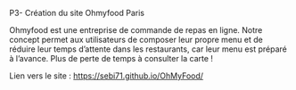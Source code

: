 P3- Création du site Ohmyfood Paris

Ohmyfood est une entreprise de commande de repas en ligne. Notre concept permet aux
utilisateurs de composer leur propre menu et de réduire leur temps d’attente dans les
restaurants, car leur menu est préparé à l’avance. Plus de perte de temps à consulter la
carte !

Lien vers le site :
https://sebi71.github.io/OhMyFood/